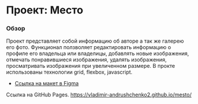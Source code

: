 # Проект: Место

### Обзор

Проект представляет собой информацию об авторе а так же галерею его фото.
Функционал ползволяет редактировать информацию о профиле его владельца или владелицы,
добавлять новые изображения, отмечать понравившиеся изображения, удалять изображения, просматривать изображения при увеличенном размере.
В прокте использованы технологии grid, flexbox, javascript.

- [Ссылка на макет в Figma](https://www.figma.com/file/2cn9N9jSkmxD84oJik7xL7/JavaScript.-Sprint-4?node-id=0%3A1)

Ссылкa на GitHub Pages.
https://vladimir-andrushchenko2.github.io/mesto/

